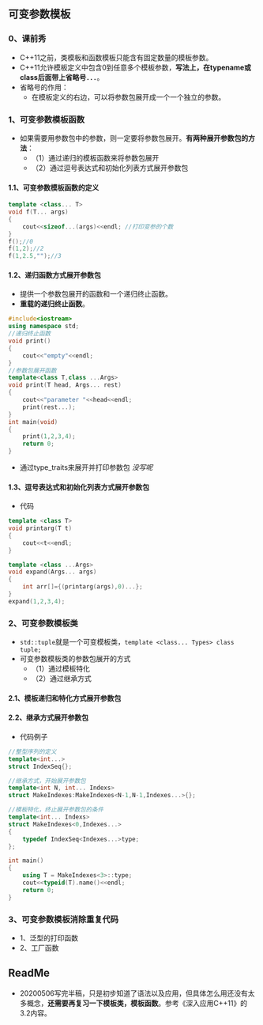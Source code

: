 ## 可变参数模板

### 0、课前秀

+ C++11之前，类模板和函数模板只能含有固定数量的模板参数。
+ C++11允许模板定义中包含0到任意多个模板参数，**写法上，在typename或class后面带上省略号`...`**。
+ 省略号的作用：
  + 在模板定义的右边，可以将参数包展开成一个一个独立的参数。

### 1、可变参数模板函数

+ 如果需要用参数包中的参数，则一定要将参数包展开。**有两种展开参数包的方法**：
  + （1）通过递归的模板函数来将参数包展开
  + （2）通过逗号表达式和初始化列表方式展开参数包

#### 1.1、可变参数模板函数的定义

```cpp
template <class... T>
void f(T... args)
{
    cout<<sizeof...(args)<<endl; //打印变参的个数
}
f();//0
f(1,2);//2
f(1,2.5,"");//3
```

#### 1.2、递归函数方式展开参数包

+ 提供一个参数包展开的函数和一个递归终止函数。
+ **重载的递归终止函数**。

```cpp
#include<iostream>
using namespace std;
//递归终止函数
void print() 
{
    cout<<"empty"<<endl;
}
//参数包展开函数
template<class T,class ...Args>
void print(T head, Args... rest)
{
    cout<<"parameter "<<head<<endl;
    print(rest...);
}
int main(void)
{
    print(1,2,3,4);
    return 0;
}
```

+ 通过type_traits来展开并打印参数包 *没写呢*

#### 1.3、逗号表达式和初始化列表方式展开参数包

+ 代码

```cpp
template <class T>
void printarg(T t)
{
    cout<<t<<endl;
}

template <class ...Args>
void expand(Args... args)
{
    int arr[]={(printarg(args),0)...};
}
expand(1,2,3,4);
```

### 2、可变参数模板类

+ `std::tuple`就是一个可变模板类，`template <class... Types> class tuple;`
+ 可变参数模板类的参数包展开的方式
  + （1）通过模板特化
  + （2）通过继承方式

#### 2.1、模板递归和特化方式展开参数包

#### 2.2、继承方式展开参数包

+ 代码例子

```cpp
//整型序列的定义
template<int...>
struct IndexSeq{};

//继承方式，开始展开参数包
template<int N, int... Indexs>
struct MakeIndexes:MakeIndexes<N-1,N-1,Indexes...>{};

//模板特化，终止展开参数包的条件
template<int... Indexs>
struct MakeIndexes<0,Indexes...>
{
    typedef IndexSeq<Indexes...>type;
};

int main()
{
    using T = MakeIndexes<3>::type;
    cout<<typeid(T).name()<<endl;
    return 0;
}
```



### 3、可变参数模板消除重复代码

+ 1、泛型的打印函数
+ 2、工厂函数

## ReadMe

+ 20200506写完半稿，只是初步知道了语法以及应用，但具体怎么用还没有太多概念，**还需要再复习一下模板类，模板函数**。参考《深入应用C++11》的3.2内容。